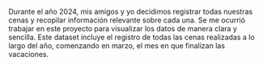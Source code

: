 Durante el año 2024, mis amigos y yo decidimos registrar todas nuestras cenas y recopilar información relevante sobre cada una. Se me ocurrió trabajar en este proyecto para visualizar los datos de manera clara y sencilla. Este dataset incluye el registro de todas las cenas realizadas a lo largo del año, comenzando en marzo, el mes en que finalizan las vacaciones.
